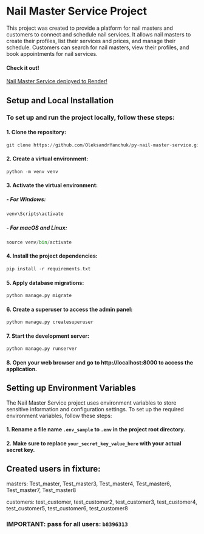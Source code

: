 # Nail Master Service Project

This project was created to provide a platform for nail masters and customers to connect and schedule nail services. It allows nail masters to create their profiles, list their services and prices, and manage their schedule. Customers can search for nail masters, view their profiles, and book appointments for nail services.

#### Check it out!
[Nail Master Service deployed to Render!](https://nail-master-service.onrender.com)

## Setup and Local Installation

### To set up and run the project locally, follow these steps:

#### 1.  Clone the repository:

```python
git clone https://github.com/OleksandrYanchuk/py-nail-master-service.git
```
#### 2. Create a virtual environment:
```python
python -m venv venv
```
#### 3. Activate the virtual environment:
   
##### - For Windows:
```python
venv\Scripts\activate
```
##### -	For macOS and Linux:
```python
source venv/bin/activate
```
#### 4. Install the project dependencies:
```python
pip install -r requirements.txt
```
#### 5. Apply database migrations:
```python
python manage.py migrate
```
#### 6. Create a superuser to access the admin panel:
```python
python manage.py createsuperuser
```
#### 7. Start the development server:
```python
python manage.py runserver
```
#### 8. Open your web browser and go to http://localhost:8000 to access the application.

## Setting up Environment Variables

The Nail Master Service project uses environment variables to store sensitive information and configuration settings. To set up the required environment variables, follow these steps:

#### 1. Rename a file name `.env_sample` to `.env` in the project root directory.

#### 2. Make sure to replace `your_secret_key_value_here` with your actual secret key.

## Created users in fixture:

masters: Test_master, Test_master3, Test_master4, Test_master6, Test_master7, Test_master8

customers: test_customer, test_customer2, test_customer3, test_customer4, test_customer5, test_customer6, test_customer8

### IMPORTANT: pass for all users: `b8396313`
